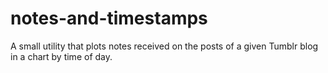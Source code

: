 # notes-and-timestamps
A small utility that plots notes received on the posts of a given Tumblr blog in a chart by time of day.
